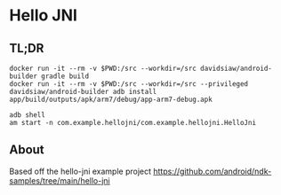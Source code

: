 Hello JNI
=========

TL;DR
-----

```
docker run -it --rm -v $PWD:/src --workdir=/src davidsiaw/android-builder gradle build
docker run -it --rm -v $PWD:/src --workdir=/src --privileged davidsiaw/android-builder adb install app/build/outputs/apk/arm7/debug/app-arm7-debug.apk

adb shell
am start -n com.example.hellojni/com.example.hellojni.HelloJni
```

About
-----

Based off the hello-jni example project https://github.com/android/ndk-samples/tree/main/hello-jni
